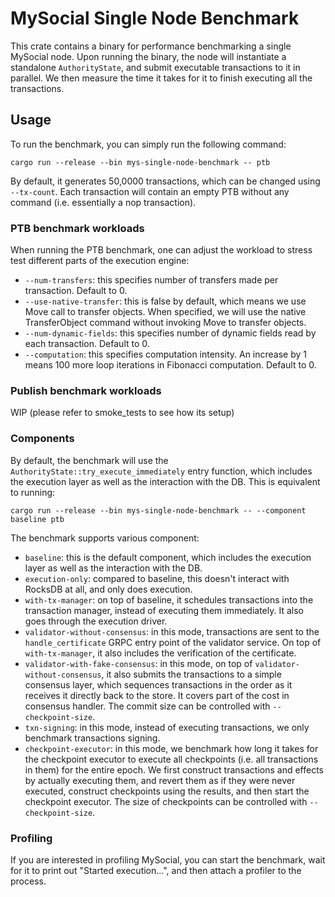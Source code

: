 # MySocial Single Node Benchmark

This crate contains a binary for performance benchmarking a single MySocial node.
Upon running the binary, the node will instantiate a standalone `AuthorityState`, and submit
executable transactions to it in parallel. We then measure the time it takes for it to finish
executing all the transactions.

## Usage
To run the benchmark, you can simply run the following command:
```
cargo run --release --bin mys-single-node-benchmark -- ptb
```
By default, it generates 50,0000 transactions, which can be changed using `--tx-count`. Each transaction will contain an empty PTB without any command (i.e. essentially a nop transaction).

### PTB benchmark workloads
When running the PTB benchmark, one can adjust the workload to stress test different parts
of the execution engine:
- `--num-transfers`: this specifies number of transfers made per transaction. Default to 0.
- `--use-native-transfer`: this is false by default, which means we use Move call to transfer objects. When specified, we will use the native TransferObject command without invoking Move to transfer objects.
- `--num-dynamic-fields`: this specifies number of dynamic fields read by each transaction. Default to 0.
- `--computation`: this specifies computation intensity. An increase by 1 means 100 more loop iterations in Fibonacci computation. Default to 0.

### Publish benchmark workloads
WIP (please refer to smoke_tests to see how its setup)

### Components
By default, the benchmark will use the `AuthorityState::try_execute_immediately` entry function,
which includes the execution layer as well as the interaction with the DB. This is equivalent to running:
```
cargo run --release --bin mys-single-node-benchmark -- --component baseline ptb
```
The benchmark supports various component:
- `baseline`: this is the default component, which includes the execution layer as well as the interaction with the DB.
- `execution-only`: compared to baseline, this doesn't interact with RocksDB at all, and only does execution.
- `with-tx-manager`: on top of baseline, it schedules transactions into the transaction manager, instead of executing them immediately. It also goes through the execution driver.
- `validator-without-consensus`: in this mode, transactions are sent to the `handle_certificate` GRPC entry point of the validator service. On top of `with-tx-manager`, it also includes the verification of the certificate.
- `validator-with-fake-consensus`: in this mode, on top of `validator-without-consensus`, it also submits the transactions to a simple consensus layer, which sequences transactions in the order as it receives it directly back to the store. It covers part of the cost in consensus handler. The commit size can be controlled with `--checkpoint-size`.
- `txn-signing`: in this mode, instead of executing transactions, we only benchmark transactions signing.
- `checkpoint-executor`: in this mode, we benchmark how long it takes for the checkpoint executor to execute all checkpoints (i.e. all transactions in them) for the entire epoch. We first construct transactions and effects by actually executing them, and revert them as if they were never executed, construct checkpoints using the results, and then start the checkpoint executor. The size of checkpoints can be controlled with `--checkpoint-size`.


### Profiling
If you are interested in profiling MySocial, you can start the benchmark, wait for it to print out "Started execution...", and then attach a profiler to the process.
